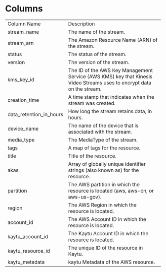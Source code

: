 # Columns  

<table>
	<tr><td>Column Name</td><td>Description</td></tr>
	<tr><td>stream_name</td><td>The name of the stream.</td></tr>
	<tr><td>stream_arn</td><td>The Amazon Resource Name (ARN) of the stream.</td></tr>
	<tr><td>status</td><td>The status of the stream.</td></tr>
	<tr><td>version</td><td>The version of the stream.</td></tr>
	<tr><td>kms_key_id</td><td>The ID of the AWS Key Management Service (AWS KMS) key that Kinesis Video Streams uses to encrypt data on the stream.</td></tr>
	<tr><td>creation_time</td><td>A time stamp that indicates when the stream was created.</td></tr>
	<tr><td>data_retention_in_hours</td><td>How long the stream retains data, in hours.</td></tr>
	<tr><td>device_name</td><td>The name of the device that is associated with the stream.</td></tr>
	<tr><td>media_type</td><td>The MediaType of the stream.</td></tr>
	<tr><td>tags</td><td>A map of tags for the resource.</td></tr>
	<tr><td>title</td><td>Title of the resource.</td></tr>
	<tr><td>akas</td><td>Array of globally unique identifier strings (also known as) for the resource.</td></tr>
	<tr><td>partition</td><td>The AWS partition in which the resource is located (aws, aws-cn, or aws-us-gov).</td></tr>
	<tr><td>region</td><td>The AWS Region in which the resource is located.</td></tr>
	<tr><td>account_id</td><td>The AWS Account ID in which the resource is located.</td></tr>
	<tr><td>kaytu_account_id</td><td>The Kaytu Account ID in which the resource is located.</td></tr>
	<tr><td>kaytu_resource_id</td><td>The unique ID of the resource in Kaytu.</td></tr>
	<tr><td>kaytu_metadata</td><td>kaytu Metadata of the AWS resource.</td></tr>
</table>